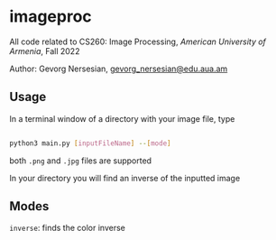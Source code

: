 # imageproc

All code related to CS260: Image Processing, *American University of Armenia*, Fall 2022

Author: Gevorg Nersesian, gevorg_nersesian@edu.aua.am    

## Usage

In a terminal window of a directory with your image file, type
```bash

python3 main.py [inputFileName] --[mode]

```
both ```.png``` and ```.jpg``` files are supported

In your directory you will find an inverse of the inputted image


## Modes

```inverse```: finds the color inverse
